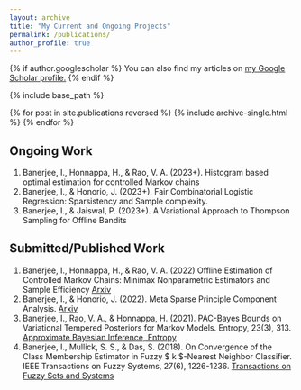 ```yaml
---
layout: archive
title: "My Current and Ongoing Projects"
permalink: /publications/
author_profile: true
---
```


{% if author.googlescholar %}
  You can also find my articles on <u><a href="{{author.googlescholar}}">my Google Scholar profile</a>.</u>
{% endif %}

{% include base_path %}

{% for post in site.publications reversed %}
  {% include archive-single.html %}
{% endfor %}

Ongoing Work
------- 
1. Banerjee, I., Honnappa, H., &  Rao, V. A. (2023+). Histogram based optimal estimation for controlled Markov chains
1. Banerjee, I., & Honorio, J. (2023+). Fair Combinatorial Logistic Regression: Sparsistency and Sample complexity.
1. Banerjee, I., & Jaiswal, P. (2023+). A Variational Approach to Thompson Sampling for Offline Bandits

Submitted/Published Work
-------
1. Banerjee, I., Honnappa, H., &  Rao, V. A. (2022) Offline Estimation of Controlled Markov Chains: Minimax Nonparametric Estimators and Sample Efficiency [Arxiv](https://arxiv.org/abs/2211.07092)
1. Banerjee, I., & Honorio, J. (2022). Meta Sparse Principle Component Analysis. [Arxiv](https://arxiv.org/abs/2208.08938)
1. Banerjee, I., Rao, V. A., & Honnappa, H. (2021). PAC-Bayes Bounds on Variational Tempered Posteriors for Markov Models. Entropy, 23(3), 313. [Approximate Bayesian Inference, Entropy](https://www.mdpi.com/1099-4300/23/3/313)
1. Banerjee, I., Mullick, S. S., & Das, S. (2018). On Convergence of the Class Membership Estimator in Fuzzy $ k $-Nearest Neighbor Classifier. IEEE Transactions on Fuzzy Systems, 27(6), 1226-1236. [Transactions on Fuzzy Sets and Systems](https://ieeexplore.ieee.org/abstract/document/8481381)

